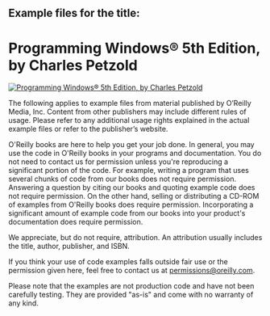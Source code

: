 ## Example files for the title:  
	  
# Programming Windows® 5th Edition, by Charles Petzold
	  
[![Programming Windows® 5th Edition, by Charles Petzold](http://akamaicovers.oreilly.com/images/9781572319950/cat.gif)](https://www.safaribooksonline.com/library/view/title/9780735642225//)
	  
The following applies to example files from material published by O’Reilly Media, Inc. Content from other publishers may include different rules of usage. Please refer to any additional usage rights explained in the actual example files or refer to the publisher’s website.
	  
O'Reilly books are here to help you get your job done. In general, you may use the code in O'Reilly books in your programs and documentation. You do not need to contact us for permission unless you're reproducing a significant portion of the code. For example, writing a program that uses several chunks of code from our books does not require permission. Answering a question by citing our books and quoting example code does not require permission. On the other hand, selling or distributing a CD-ROM of examples from O'Reilly books does require permission. Incorporating a significant amount of example code from our books into your product's documentation does require permission.
	  
We appreciate, but do not require, attribution. An attribution usually includes the title, author, publisher, and ISBN.
	  
If you think your use of code examples falls outside fair use or the permission given here, feel free to contact us at <permissions@oreilly.com>.
	  
Please note that the examples are not production code and have not been carefully testing. They are provided "as-is" and come with no warranty of any kind.
